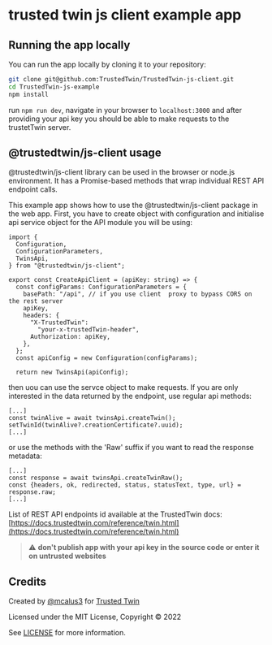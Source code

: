 # trusted twin js client example app

## Running the app locally

You can run the app locally by cloning it to your repository:

```bash
git clone git@github.com:TrustedTwin/TrustedTwin-js-client.git
cd TrustedTwin-js-example
npm install
```

run `npm run dev`, navigate in your browser to `localhost:3000` and after providing your api key you should be able to make requests to the trustetTwin server.

## @trustedtwin/js-client usage

@trustedtwin/js-client library can be used in the browser or node.js environment. It has a Promise-based methods that wrap individual REST API endpoint calls.

This example app shows how to use the @trustedtwin/js-client package in the web app. First, you have to create object with configuration and initialise api service object for the API module you will be using:

```tsx
import {
  Configuration,
  ConfigurationParameters,
  TwinsApi,
} from "@trustedtwin/js-client";

export const CreateApiClient = (apiKey: string) => {
  const configParams: ConfigurationParameters = {
    basePath: "/api", // if you use client  proxy to bypass CORS on the rest server
    apiKey,
    headers: {
      "X-TrustedTwin":
        "your-x-trustedTwin-header",
      Authorization: apiKey,
    },
  };
  const apiConfig = new Configuration(configParams);

  return new TwinsApi(apiConfig);
```

then uou can use the servce object to make requests. If you are only interested in the data returned by the endpoint, use regular api methods:

```tsx
[...]
const twinAlive = await twinsApi.createTwin();
setTwinId(twinAlive?.creationCertificate?.uuid);
[...]
```

or use the methods with the 'Raw' suffix if you want to read the response metadata:

```tsx
[...]
const response = await twinsApi.createTwinRaw();
const {headers, ok, redirected, status, statusText, type, url} = response.raw;
[...]
```

List of REST API endpoints id available at the TrustedTwin docs: [https://docs.trustedtwin.com/reference/twin.html](https://docs.trustedtwin.com/reference/twin.html)

> :warning: **don't publish app with your api key in the source code or enter it on untrusted websites**

## Credits

Created by [@mcalus3](https://github.com/mcalus3/) for [Trusted Twin](https://trustedtwin.com/)

Licensed under the MIT License, Copyright © 2022

See [LICENSE](LICENSE) for more information.
